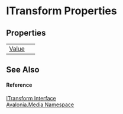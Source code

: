 # ITransform Properties




## Properties
<table>
<tr>
<td><a href="P_Avalonia_Media_ITransform_Value">Value</a></td>
<td> </td>
</tr>
</table>

## See Also


#### Reference
<a href="T_Avalonia_Media_ITransform">ITransform Interface</a>  
<a href="N_Avalonia_Media">Avalonia.Media Namespace</a>  
